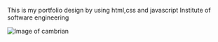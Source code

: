 This is my portfolio design by using html,css and javascript
Institute of software engineering

![Image of cambrian](https://myoctocat.com/assets/images/base-octocat.svg)

